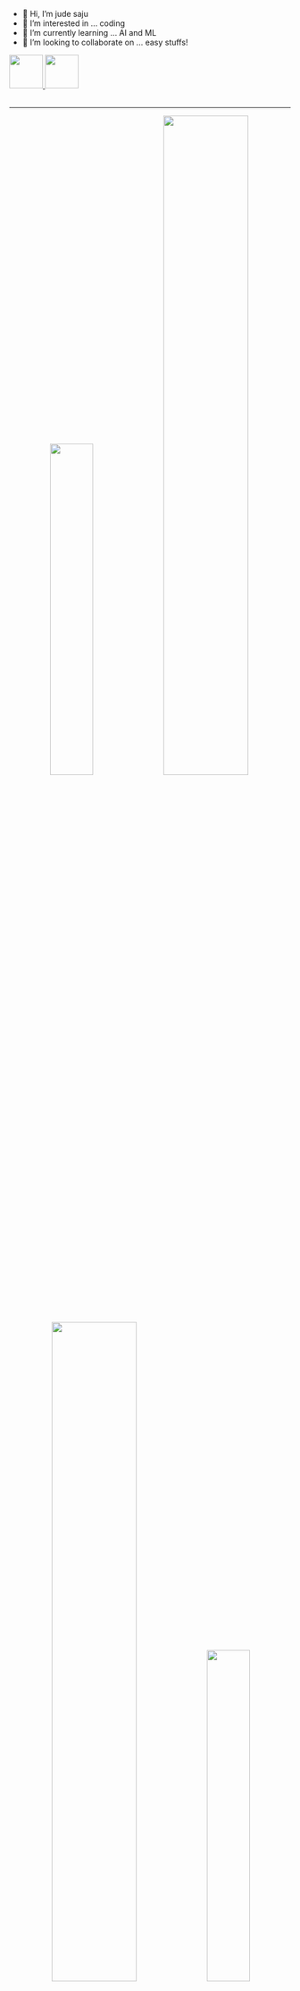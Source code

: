 - 👋 Hi, I’m jude saju
- 👀 I’m interested in ... coding
- 🌱 I’m currently learning ... AI and ML
- 💞️ I’m looking to collaborate on ... easy stuffs!

<div>
<a href="mailto:judeputhussery360@gmail.com">
<img width="60" src="https://github.com/jude7733/jude7733/assets/93538042/89816f5d-6494-42da-8cf0-a5b63041e796" />
</a>
<a href="https://www.linkedin.com/in/jude-saju-455a17225/">
<img width="60" src="https://github.com/jude7733/jude7733/assets/93538042/e9d6df2b-3cb9-4cd1-9c18-1653a91d72e5" />
<a/>
</div>

<br>
<hr>

<div align="center">
  
  <p fload="left" margin="0">
    <img src="https://media.giphy.com/media/xULW8l2gXuRPmsQe8U/giphy.gif" width="39%" />
    <img src="https://github-readme-stats.vercel.app/api?username=jude7733&theme=merko&show_icons=true&rank_icon=github" width="55%"  />
  </p>
  
  <p fload="left" margin="0">
    <img src="http://github-readme-streak-stats.herokuapp.com?user=jude7733&theme=merko" width="55%" />
    <img src="https://media.giphy.com/media/xULW8l2gXuRPmsQe8U/giphy.gif" width="39%" />
  </p>

  <p fload="left" margin="0">
    <img src="https://media.giphy.com/media/xULW8l2gXuRPmsQe8U/giphy.gif" width="42%" />
    <img src="https://github-readme-stats.vercel.app/api/top-langs/?username=jude7733&theme=merko&hide=Powershell" width="34%" />
    <img src="https://media.giphy.com/media/KzJkzjggfGN5Py6nkT/giphy.gif" width="21%"/>
  </p>
</div>

<hr>
<br>
<img width ="100" height="100" src="https://github.com/jude7733/jude7733/assets/93538042/aab50d9c-21f7-45ed-b82f-7637d8bbcc00">

<img src="https://github.com/jude7733/jude7733/assets/93538042/68b77249-398a-4eb8-8aa9-35cf29811983" width="50%">
